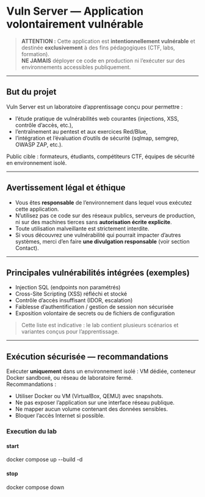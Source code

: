 # Vuln Server — Application volontairement vulnérable

> **ATTENTION :** Cette application est **intentionnellement vulnérable** et destinée **exclusivement** à des fins pédagogiques (CTF, labs, formation).  
> **NE JAMAIS** déployer ce code en production ni l’exécuter sur des environnements accessibles publiquement.  

---

## But du projet
Vuln Server est un laboratoire d’apprentissage conçu pour permettre :
- l’étude pratique de vulnérabilités web courantes (injections, XSS, contrôle d’accès, etc.),  
- l’entraînement au pentest et aux exercices Red/Blue,  
- l’intégration et l’évaluation d’outils de sécurité (sqlmap, semgrep, OWASP ZAP, etc.).

Public cible : formateurs, étudiants, compétiteurs CTF, équipes de sécurité en environnement isolé.

---

## Avertissement légal et éthique
- Vous êtes **responsable** de l’environnement dans lequel vous exécutez cette application.  
- N’utilisez pas ce code sur des réseaux publics, serveurs de production, ni sur des machines tierces sans **autorisation écrite explicite**.  
- Toute utilisation malveillante est strictement interdite.  
- Si vous découvrez une vulnérabilité qui pourrait impacter d’autres systèmes, merci d’en faire **une divulgation responsable** (voir section Contact).

---

## Principales vulnérabilités intégrées (exemples)
- Injection SQL (endpoints non paramétrés)  
- Cross-Site Scripting (XSS) réfléchi et stocké  
- Contrôle d’accès insuffisant (IDOR, escalation)  
- Faiblesse d’authentification / gestion de session non sécurisée  
- Exposition volontaire de secrets ou de fichiers de configuration

> Cette liste est indicative : le lab contient plusieurs scénarios et variantes conçus pour l’apprentissage.

---

## Exécution sécurisée — recommandations
Exécuter **uniquement** dans un environnement isolé : VM dédiée, conteneur Docker sandboxé, ou réseau de laboratoire fermé.  
Recommandations :
- Utiliser Docker ou VM (VirtualBox, QEMU) avec snapshots.  
- Ne pas exposer l’application sur une interface réseau publique.  
- Ne mapper aucun volume contenant des données sensibles.  
- Bloquer l’accès Internet si possible.

### Execution du lab

#### start
docker compose up --build -d

#### stop
docker compose down
















